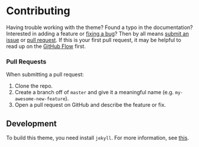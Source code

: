 # Contributing

Having trouble working with the theme? Found a typo in the documentation? Interested in adding a feature or [fixing a bug](https://github.com/AREA44/only-One/issues)? Then by all means [submit an issue](https://github.com/AREA44/only-One/issues/new) or [pull request](https://help.github.com/articles/using-pull-requests/). If this is your first pull request, it may be helpful to read up on the [GitHub Flow](https://guides.github.com/introduction/flow/) first.


### Pull Requests

When submitting a pull request:

1. Clone the repo.
2. Create a branch off of `master` and give it a meaningful name (e.g. `my-awesome-new-feature`).
3. Open a pull request on GitHub and describe the feature or fix.

## Development

To build this theme, you need install `jekyll`. For more information, see [this](https://jekyllrb.com/docs/installation/).
